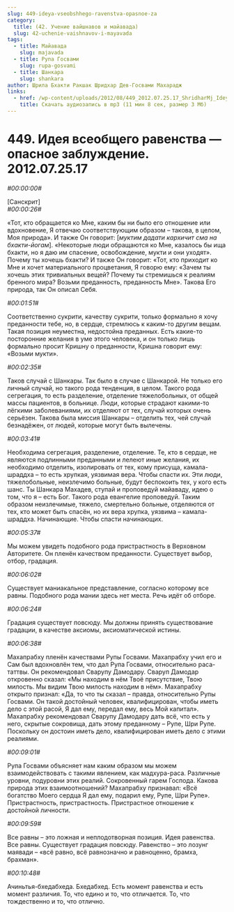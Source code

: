 ```yaml
---
slug: 449-ideya-vseobshhego-ravenstva-opasnoe-za
category:
  title: (42. Учение вайшнавов и майавада)
  slug: 42-uchenie-vaishnavov-i-mayavada
tags:
  - title: Майавада
    slug: majavada
  - title: Рупа Госвами
    slug: rupa-gosvami
  - title: Шанкара
    slug: shankara
author: Шрила Бхакти Ракшак Шридхар Дев-Госвами Махарадж
links:
  - href: /wp-content/uploads/2012/08/449_2012.07.25.17_ShridharMj_Ideya_vseobwego_ravenstva-opasnoye_zablujdeniye.mp3
    title: Скачать аудиозапись в mp3 (11 мин 8 сек, размер 3 Мб)
---
```


# 449. Идея всеобщего равенства — опасное заблуждение. 2012.07.25.17

*#00:00:00#*

[Санскрит]\
*#00:00:26#*

«Тот, кто обращается ко Мне, каким бы ни было его отношение или вдохновение, Я отвечаю соответствующим образом – такова, в целом, Моя природа». И также Он говорит: [*муктим дадати кархичит сма на бхакти-йогам*]. «Некоторые люди обращаются ко Мне, казалось бы ища бхакти, но я даю им спасение, освобождение, мукти и они уходят». Почему ты хочешь бхакти? И также Он говорит: «Тот, кто приходит ко Мне и хочет материального процветания, Я говорю ему: «Зачем ты хочешь этих тривиальных вещей? Почему ты стремишься к реалиям бренного мира? Возьми преданность, преданность Мне». Такова Его природа, так Он описал Себя.

*#00:01:51#*

Соответственно сукрити, качеству сукрити, только формально я хочу преданности тебе, но, в сердце, стремлюсь к каким-то другим вещам. Такая позиция неуместна, недостойна преданных. Есть какие-то посторонние желания в уме этого человека, и он только лишь формально просит Кришну о преданности, Кришна говорит ему: «Возьми мукти».

*#00:02:35#*

Таков случай с Шанкары. Так было в случае с Шанкарой. Не только его личный случай, но такого рода тенденция, в целом. Такого рода сегрегация, то есть разделение, отделение тяжелобольных, от общей массы пациентов, в больнице. Люди, которые страдают какими-то лёгкими заболеваниями, их отделяют от тех, случай которых очень серьёзен. Такова была миссия Шанкары – отделить тех, чей случай безнадёжен, от людей, которые могут быть вылечены.

*#00:03:41#*

Необходима сегрегация, разделение, отделение. Те, кто в сердце, не являются подлинными преданными и лелеют иные желания, их необходимо отделить, изолировать от тех, кому присуща, камала-шраддха – то есть хрупкая, уязвимая вера. Чтобы спасти их. Эти люди, тяжелобольные, неизлечимо больные, будут беспокоить тех, у кого есть шанс. Ты Шанкара Махадев, ступай и проповедуй майаваду, идею о том, что я – есть Бог. Такого рода евангелие проповедуй. Таким образом неизлечимые, тяжело, смертельно больные, отделяются от тех, кто может быть спасён, но их вера хрупка, уязвима – камала-шраддха. Начинающие. Чтобы спасти начинающих.

*#00:05:37#*

Мы можем увидеть подобного рода пристрастность в Верховном Авторитете. Он пленён качеством преданности. Существует выбор, отбор, градация.

*#00:06:02#*

Существует маниакальное представление, согласно которому все равны. Подобного рода мании здесь нет места. Речь идёт об отборе.

*#00:06:24#*

Градация существует повсюду. Мы должны принять существование градации, в качестве аксиомы, аксиоматической истины.

*#00:06:38#*

Махапрабху пленён качествами Рупы Госвами. Махапрабху учил его и Сам был вдохновлён тем, что дал Рупа Госвами, относительно раса-таттвы. Он рекомендовал Сварупу Дамодару. Сваруп Дамодар откровенно сказал: «Мы находим в нём Твоё присутствие, Твою милость. Мы видим Твою милость находим в нём». Махапрабху открыто признал: «Да, то что ты сказал – правда, относительно Рупы Госвами. Он такой достойный человек, квалифицирован, чтобы иметь дело с этой расой, Я дал ему, передал ему, весь Мой капитал». Махапрабху рекомендовал Сварупу Дамодару дать всё, что есть у него, скрытые сокровища, дать этому преданному – Рупе, Шри Рупе. Поскольку он достоин иметь дело, квалифицирован иметь дело с этими реалиями.

*#00:09:01#*

Рупа Госвами объясняет нам каким образом мы можем взаимодействовать с такими явлением, как мадхура-раса. Различные уровни, подуровни этих реалий. Сокровенный гарем Господа. Какова природа этих взаимоотношений? Махапрабху признавал: «Всё богатство Моего сердца Я дал ему, подарил ему, Рупе, Шри Рупе». Пристрастность, пристрастность. Пристрастное отношение к достойной личности.

*#00:09:59#*

Все равны – это ложная и неплодотворная позиция. Идея равенства. Все равны. Существует градация повсюду. Равенство – это лозунг маявади – «всё равно, всё равнозначно и равноценно, брамха, брахман».

*#00:10:48#*

Ачиньтья-бхедабхеда. Бхедабхед. Есть момент равенства и есть момент различия. То, что едино и то, что отличается. То, что тождественно и то, что отлично.


